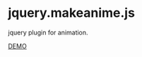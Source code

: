# jquery.makeanime.js

jquery plugin for animation.


[DEMO](http://lab.codechord.com/jquery.makeanime/demo/demo.html "jquery.makeanime.js demo")

